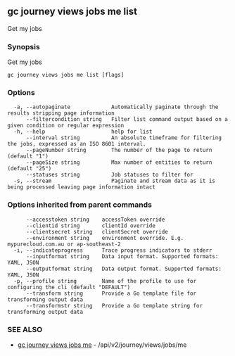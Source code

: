 ## gc journey views jobs me list

Get my jobs

### Synopsis

Get my jobs

```
gc journey views jobs me list [flags]
```

### Options

```
  -a, --autopaginate             Automatically paginate through the results stripping page information
      --filtercondition string   Filter list command output based on a given condition or regular expression
  -h, --help                     help for list
      --interval string          An absolute timeframe for filtering the jobs, expressed as an ISO 8601 interval.
      --pageNumber string        The number of the page to return (default "1")
      --pageSize string          Max number of entities to return (default "25")
      --statuses string          Job statuses to filter for
  -s, --stream                   Paginate and stream data as it is being processed leaving page information intact
```

### Options inherited from parent commands

```
      --accesstoken string    accessToken override
      --clientid string       clientId override
      --clientsecret string   clientSecret override
      --environment string    environment override. E.g. mypurecloud.com.au or ap-southeast-2
  -i, --indicateprogress      Trace progress indicators to stderr
      --inputformat string    Data input format. Supported formats: YAML, JSON
      --outputformat string   Data output format. Supported formats: YAML, JSON
  -p, --profile string        Name of the profile to use for configuring the cli (default "DEFAULT")
      --transform string      Provide a Go template file for transforming output data
      --transformstr string   Provide a Go template string for transforming output data
```

### SEE ALSO

* [gc journey views jobs me](gc_journey_views_jobs_me.html)	 - /api/v2/journey/views/jobs/me


